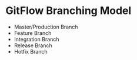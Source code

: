 # GitFlow Branching Model

-   Master/Production Branch
-   Feature Branch
-   Integration Branch
-   Release Branch
-   Hotfix Branch
